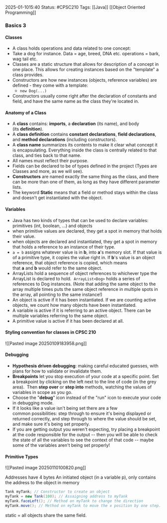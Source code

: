 2025-01-1015:40
Status: #CPSC210
Tags: [[Java]] [[Object Oriented Programming]] 
###  Basics 3 

#### Classes 
- A class holds operations and data related to one concept:
- Take a dog for instance. Data = age, breed, DNA etc. operations = bark, wag tail etc. 
- Classes are a static structure that allows for description of a concept in one place. This allows for creating instances based on the "template" a class provides. 
- Constructors are how new instances (objects, reference variables) are defined - they come with a template: 
	- `new Dog(...)`
- Constructors usually come right after the declaration of constants and field, and have the same name as the class they're located in. 

#### Anatomy of a Class 
- A **class** contains: **imports**, a **declaration** (its name), and body (its **definition**).
- A **class definition** contains **constant declarations**, **field declarations**, and **method declarations** (including constructors).
- A **class name** summarizes its contents to make it clear what concept it is encapsulating. Everything inside the class is centrally related to that class, and ties back to that name. 
- All names must reflect their purpose.  
- Fields can be declared to be of types defined in the project (Types are Classes and more, as we will see).
- **Constructors** are named exactly the same thing as the class, and there can be more than one of them, as long as they have different parameter lists.
- The keyword **Static** means that a field or method stays within the class and doesn't get instantiated with the object.

#### Variables
- Java has two kinds of types that can be used to declare variables: primitives (int, boolean, ...) and objects
- when primitive values are declared, they get a spot in memory that holds their value. 
- when objects are declared and instantiated, they get a spot in memory that holds a reference to an instance of their type.
- `a = b` assigns whatever value is in **b**, into **a**'s memory slot. If that value is of a primitive type, it copies the value right in. If **b**'s value is an object reference, that object reference is copied, which means that **a** and **b** would refer to the same object.
- ArrayLists hold a sequence of object references to whichever type the ArrayList is declared to hold.  `ArrayList<Dog>` holds a series of references to Dog instances. (Note that adding the same object to the array multiple times puts the same object reference in multiple spots in the array, all pointing to the same instance!)
- An object is active if it has been instantiated. If we are counting active objects, we count how many objects have been instantiated.
- A variable is active if it is referring to an active object. There can be multiple variables referring to the same object. 
- A primitive value is active if it has been declared at all.

#### Styling convention for classes in CPSC 210
![[Pasted image 20250109183958.png]]

#### Debugging 
- **Hypothesis driven debugging**: making careful educated guesses, with plans for how to validate or invalidate them.
- **Breakpoints** let you stop execution of your code at a specific point. Set a breakpoint by clicking on the left next to the line of code (in the grey area).  Then **step over** or **step into** methods, watching the values of variables in scope as you go.
- Choose the "**debug**" icon instead of the "run" icon to execute your code in debugging mode.
- If it looks like a value isn't being set there are a few common possibilities: step through to ensure it's being displayed or returned correctly, and step through to where the value should be set, and make sure it's being set properly.
- If you are getting output you weren't expecting, try placing a breakpoint at the code responsible for the output -- then you will be able to check the state of all the variables to see the context of that code -- maybe some of the variables aren't being set properly!
#### Primitive Types
![[Pasted image 20250110100820.png]]


Addresses have 4 bytes 
An initiated object (in a variable p), only contains the address to the object in memory 

```java 
Tank myTank; // Constructor to create an object
myTank = new Tank(100); // Assaigning address to myTank
myTank.faceLeft(); // Method on myTank to change the direction 
myTank.move(); // Method on myTank to move the x position by one step.

```

static = all objects share the same field.